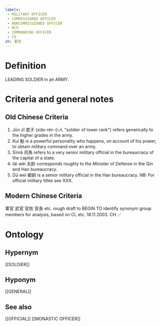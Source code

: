 ```yaml
---
labels: 
 - MILITARY OFFICER
 - COMMISSIONED OFFICER
 - NONCOMMISSIONED OFFICER
 - NCO
 - COMMANDING OFFICER
 - CO
zh: 軍官
---
```


# Definition
LEADING SOLDIER in an ARMY.
# Criteria and general notes
## Old Chinese Criteria
1. Jūn zǐ 君子 (xiǎo rén 小人 "soldier of lower rank") refers generically to the higher grades in the army.
2. Kuí 魁 is a powerful personality who happens, on account of his power, to obtain military command over an army.
3. Sīmǎ 司馬 refers to a very senior military official in the bureaucracy of the capital of a state.
4. tài wèi 太尉 corresponds roughly to the Minister of Defense in the Qin and Han bureaucracy.
5. Dū weì 都尉 is a senior military official in the Han bureaucracy.
NB: For official military titles see XXX.
## Modern Chinese Criteria
軍官
武官
官佐
官長
etc.
rough draft to BEGIN TO identify synonym group members for analysis, based on CL etc. 18.11.2003. CH ／
# Ontology

## Hypernym
[[SOLDIER]]
## Hyponym
[[GENERAL]]
## See also
[[OFFICIAL]]
[[MONASTIC OFFICER]]